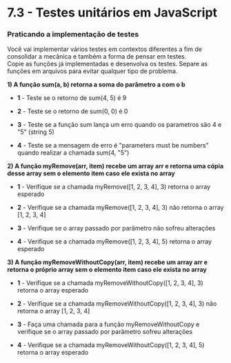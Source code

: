 # 7.3 - Testes unitários em JavaScript

### Praticando a implementação de testes

Você vai implementar vários testes em contextos diferentes a fim de consolidar a mecânica e também a forma de pensar em testes.<br>
Copie as funções já implementadas e desenvolva os testes. Separe as funções em arquivos para evitar qualquer tipo de problema.

**1) A função sum(a, b) retorna a soma do parâmetro a com o b**

- **1** - Teste se o retorno de sum(4, 5) é 9

- **2** - Teste se o retorno de sum(0, 0) é 0

- **3** - Teste se a função sum lança um erro quando os parametros são 4 e "5" (string 5)

- **4** - Teste se a mensagem de erro é "parameters must be numbers" quando realizar a chamada sum(4, "5")

**2) A função myRemove(arr, item) recebe um array arr e retorna uma cópia desse array sem o elemento item caso ele exista no array**

- **1** - Verifique se a chamada myRemove([1, 2, 3, 4], 3) retorna o array esperado

- **2** - Verifique se a chamada myRemove([1, 2, 3, 4], 3) não retorna o array [1, 2, 3, 4]

- **3** - Verifique se o array passado por parâmetro não sofreu alterações

- **4** - Verifique se a chamada myRemove([1, 2, 3, 4], 5) retorna o array esperado


**3) A função myRemoveWithoutCopy(arr, item) recebe um array arr e retorna o próprio array sem o elemento item caso ele exista no array**

- **1** - Verifique se a chamada myRemoveWithoutCopy([1, 2, 3, 4], 3) retorna o array esperado

- **2** - Verifique se a chamada myRemoveWithoutCopy([1, 2, 3, 4], 3) não retorna o array [1, 2, 3, 4]

- **3** - Faça uma chamada para a função myRemoveWithoutCopy e verifique se o array passado por parâmetro sofreu alterações

- **4** - Verifique se a chamada myRemoveWithoutCopy([1, 2, 3, 4], 5) retorna o array esperado